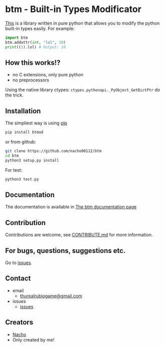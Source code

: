 btm - Built-in Types Modificator
================================

[This](https://github.com/nacho00112/btm) is a library written in pure python that allows you to modify the python built-in types easily.
For example:

```python
import btm
btm.addattr(int, "lol", 10)
print((1).lol) # Output: 10
```

How this works!?
----------------

- no C extensions, only pure python
- no preprocessors

Using the native library ctypes:
`ctypes.pythonapi._PyObject_GetDictPtr` do the trick.

Installation
------------
The simpliest way is using [pip](https://github.com/pypa/pip)

```bash
pip install btmod
```

or from github:

```bash
git clone https://github.com/nacho00112/btm
cd btm
python3 setup.py install
```

For test:

```bash
python3 test.py
```

Documentation
-------------

The documentation is available in [The btm documentation page](https://github.com/nacho00112/btm/tree/main/docs/index.md)

Contribution
------------

Contributions are welcome, see [CONTRIBUTE.md](https://github.com/nacho00112/btm/tree/main/CONTRIBUTE.md) for more information.

For bugs, questions, suggestions etc.
-------------------------------------

Go to [issues](https://github.com/nacho00112/btm/issues).

Contact
-------
- email
    - <thurealrubiogame@gmail.com>
- issues
    - [issues](https://github.com/nacho00112/btm/issues)

Creators
--------
- [Nacho](https://github.com/nacho00112)
- Only created by me!

